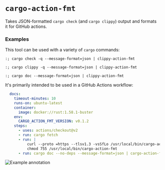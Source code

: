 # `cargo-action-fmt`

Takes JSON-formatted `cargo check` (and `cargo clippy`) output and formats it for GitHub actions.

### Examples

This tool can be used with a variety of `cargo` commands:

```shell
:; cargo check -q --message-format=json | clippy-action-fmt
```

```shell
:; cargo clippy -q --message-format=json | clippy-action-fmt
```

```shell
:; cargo doc --message-format=json | clippy-action-fmt
```

It's primarily intended to be used in a GitHub Actions workflow:

```yaml
  docs:
    timeout-minutes: 10
    runs-on: ubuntu-latest
    container:
      image: docker://rust:1.58.1-buster
    env:
      CARGO_ACTION_FMT_VERSION: v0.1.2
    steps:
      - uses: actions/checkout@v2
      - run: cargo fetch
      - run: |
          curl --proto =https --tlsv1.3 -vsSfLo /usr/local/bin/cargo-action-fmt "https://github.com/olix0r/cargo-action-fmt/releases/download/release%2F${CARGO_ACTION_FMT_VERSION}/cargo-action-fmt-x86_64-unknown-linux-gnu"
          chmod 755 /usr/local/bin/cargo-action-fmt
      - run: cargo doc --no-deps --message-format=json | cargo-action-fmt
```

![Example annotation](https://user-images.githubusercontent.com/240738/153767390-66f859d4-da3f-4e1e-846b-02605e8be628.png)
